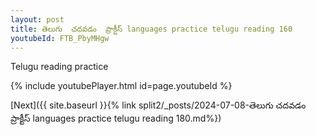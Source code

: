 ```yaml
---
layout: post
title: తెలుగు  చదవడం  ప్రాక్టీస్ languages practice telugu reading 160
youtubeId: FTB_PbyMHgw
---
```

 
 
Telugu reading practice
 
 
 
 
 


{% include youtubePlayer.html id=page.youtubeId %}
 
[Next]({{ site.baseurl }}{% link  split2/_posts/2024-07-08-తెలుగు  చదవడం  ప్రాక్టీస్ languages practice telugu reading 180.md%})
 
